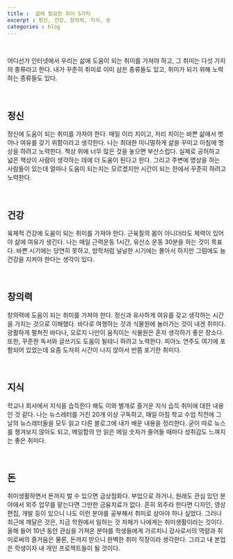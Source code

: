 ```yaml
---
title :  삶에 필요한 취미 5가지
excerpt : 정신, 건강, 창의력, 지식, 돈
categories : blog
---
```


<br>

어디선가 인터넷에서 우리는 삶에 도움이 되는 취미를 가져야 하고, 그 취미는 다섯 가지의 종류라고 한다. 내가 꾸준히 취미로 이미 삼은 종류들도 있고, 취미가 되기 위해 노력하는 종류들도 있다.

<br>

## 정신
정신에 도움이 되는 취미를 가져야 한다. 매일 이리 치이고, 저리 치이는 바쁜 삶에서 벗어나 여유를 갖기 위함이라고 생각한다. 나는 최대한 미니멀하게 삶을 꾸미고 아침에 명상을 하려고 노력한다. 책상 위에 너무 많은 것을 놓으면 부산스럽다. 실제로 공허하고 넓은 책상이 사람이 생각하는 데에 더 도움이 된다고 한다. 그리고 주변에 명상을 하는 사람들이 있는데 얼마나 도움이 되는지는 모르겠지만 시간이 되는 한에서 꾸준히 하려고 노력한다.

<br>

## 건강
육체적 건강에 도움이 되는 취미를 가져야 한다. 근육질의 몸이 아니더라도 체력이 있어야 삶에 여유가 생긴다. 나는 매일 근력운동 1시간, 유산소 운동 30분을 하는 것이 목표다. 바쁜 시기에는 당연히 못하고, 방학처럼 널널한 시기에는 몰아서 하지만 그럼에도 늘 건강을 지켜야 한다는 생각이 있다.

<br>

## 창의력
창의력에 도움이 되는 취미를 가져야 한다. 정신과 유사하게 여유를 갖고 생각하는 시간을 가지는 것으로 이해했다. 바다로 여행하는 것과 식물원에 놀러가는 것이 내겐 취미다. 광활하게 펼쳐진 바다나, 오로지 나만이 움직이는 식물원은 혼자 생각하기 좋은 장소다. 또한, 꾸준한 독서와 글쓰기도 도움이 될테니 하려고 노력한다. 피아노 연주도 여기에 포함되어 있었는데 요즘 도저히 시간이 나지 않아서 반쯤 포기한 취미다.

<br>

## 지식
학교나 회사에서 지식을 습득한다 해도 이와 별개로 즐거운 지식 습득 취미에 대한 내용인 것 같다. 나는 뉴스레터를 거진 20개 이상 구독하고, 매일 아침 학교 수업 직전에 그날의 뉴스레터들을 모두 읽고 다른 블로그에 내가 배운 내용을 정리한다. 굳이 따로 뉴스를 챙겨보지 않아도 되고, 메일함의 안 읽은 메일 숫자가 줄어들 때마다 성취감도 느껴지는 좋은 취미다. 

<br>

## 돈
취미생활하면서 돈까지 벌 수 있으면 금상첨화다. 부업으로 하거나, 원래도 관심 있던 분야에서 외주 업무를 맡는다면 그만한 금융치료가 없다. 흔히 외주라 한다면 디자인, 영상 편집, 개발 등이 있으니 나도 이런 분야를 공부해서 취미로 삼아야 하나 싶었다. 그러나 최근에 깨달은 것은, 지금 학원에서 일하는 것 자체가 나에게는 취미생활이라는 것이다. 올해 들어 10년 동안 관심을 가져온 분야를 학생들에게 가르치니 강사로서의 역량과 취미로써의 즐거움은 물론, 돈까지 받으니 완벽한 취미 직장이라 생각한다. 그리고 내 본업은 학생이자 내 개인 프로젝트들이 될 것이다.

<br>